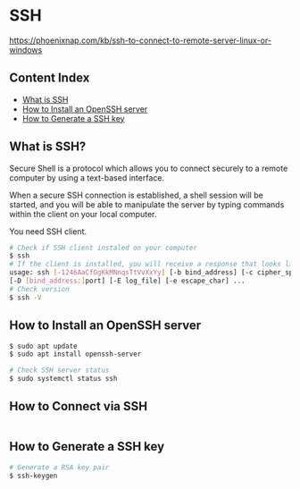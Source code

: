 # SSH

<https://phoenixnap.com/kb/ssh-to-connect-to-remote-server-linux-or-windows>

## Content Index

* [What is SSH](#what-is-ssh)
* [How to Install an OpenSSH server](#how-to-install-an-openssh-server)
* [How to Generate a SSH key](#how-to-generate-a-ssh-key)

## What is SSH?

Secure Shell is a protocol which allows you to connect securely to a remote computer by using a text-based interface.

When a secure SSH connection is established, a shell session will be started, and you will be able to manipulate the server by typing commands within the client on your local computer.

You need SSH client.

```bash
# Check if SSH client instaled on your computer
$ ssh
# If the client is installed, you will receive a response that looks like this:
usage: ssh [-1246AaCfGgKkMNnqsTtVvXxYy] [-b bind_address] [-c cipher_spec]
[-D [bind_address:]port] [-E log_file] [-e escape_char] ...
# Check version
$ ssh -V
```

## How to Install an OpenSSH server

```bash
$ sudo apt update
$ sudo apt install openssh-server

# Check SSH server status
$ sudo systemctl status ssh
```

## How to Connect via SSH

```bash

```

## How to Generate a SSH key

```bash
# Generate a RSA key pair
$ ssh-keygen


```

